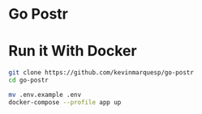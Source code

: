 # Go Postr

# Run it With Docker

```bash
git clone https://github.com/kevinmarquesp/go-postr
cd go-postr

mv .env.example .env
docker-compose --profile app up
```
